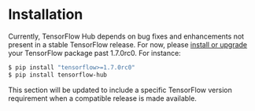 # Installation

Currently, TensorFlow Hub depends on bug fixes and enhancements not present in a
stable TensorFlow release. For now, please [install or
upgrade](https://www.tensorflow.org/install/) your TensorFlow package past
1.7.0rc0. For instance:

```bash
$ pip install "tensorflow>=1.7.0rc0"
$ pip install tensorflow-hub
```

This section will be updated to include a specific TensorFlow version
requirement when a compatible release is made available.
